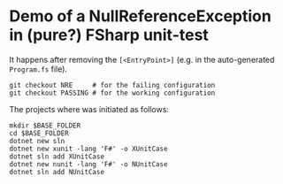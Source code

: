 # Demo of a NullReferenceException in (pure?) FSharp unit-test

It happens after removing the `[<EntryPoint>]` (e.g. in the auto-generated `Program.fs` file).

```shell
git checkout NRE     # for the failing configuration
git checkout PASSING # for the working configuration
```

The projects where was initiated as follows:

```shell
mkdir $BASE_FOLDER
cd $BASE_FOLDER
dotnet new sln
dotnet new xunit -lang 'F#' -o XUnitCase
dotnet sln add XUnitCase
dotnet new nunit -lang 'F#' -o NUnitCase
dotnet sln add NUnitCase
```